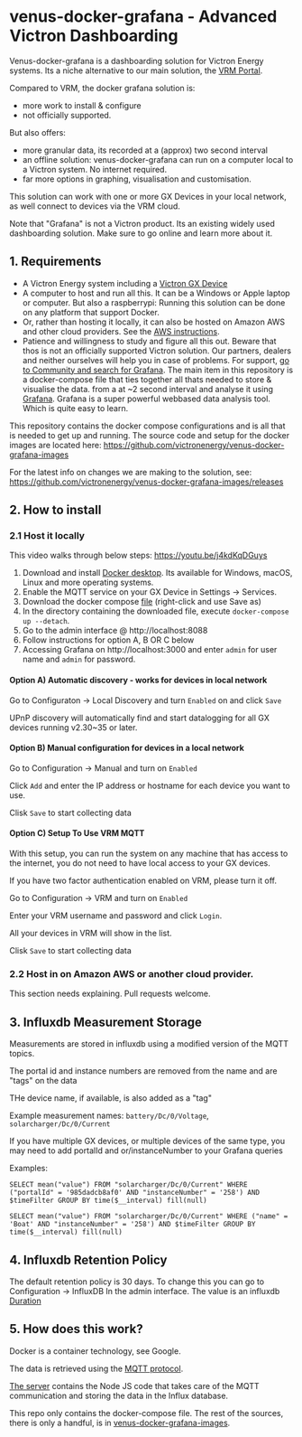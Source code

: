 # venus-docker-grafana - Advanced Victron Dashboarding

Venus-docker-grafana is a dashboarding solution for Victron Energy systems.
Its a niche alternative to our main solution, the [VRM Portal](https://vrm.victronenergy.com).

Compared to VRM, the docker grafana solution is:

- more work to install & configure
- not officially supported.

But also offers:

- more granular data, its recorded at a (approx) two second interval
- an offline solution: venus-docker-grafana can run on a computer local to a Victron system. No internet required.
- far more options in graphing, visualisation and customisation.

This solution can work with one or more GX Devices in your local network, as well connect
to devices via the VRM cloud.

Note that "Grafana" is not a Victron product. Its an existing widely used dashboarding solution.
Make sure to go online and learn more about it.

## 1. Requirements

- A Victron Energy system including a [Victron GX Device](https://www.victronenergy.com/live/venus-os:start)
- A computer to host and run all this. It can be a Windows or Apple laptop or
computer. But also a raspberrypi: Running this solution can be done on any platform that support Docker.
- Or, rather than hosting it locally, it can also be hosted on Amazon AWS and other cloud
providers. See the [AWS instructions](AWS.md).
- Patience and willingness to study and figure all this out. Beware that thos is not an officially supported Victron solution. Our partners, dealers and neither ourselves will help you in case of problems. For support, [go to Community and search for Grafana](https://community.victronenergy.com/search.html?c=&includeChildren=&f=&type=question+OR+idea+OR+kbentry+OR+answer+OR+topic+OR+user&redirect=search%2Fsearch&sort=relevance&q=grafana).
The main item in this repository is a docker-compose file that ties together all thats needed to store & visualise the data. from a at ~2 second interval and analyse it using
[Grafana](https://grafana.com/). Grafana is a super powerful webbased data analysis tool.
Which is quite easy to learn.

This repository contains the docker compose configurations and is all that is needed to get up and running. The source code and setup for the docker images are located here: https://github.com/victronenergy/venus-docker-grafana-images 

For the latest info on changes we
are making to the solution, see: https://github.com/victronenergy/venus-docker-grafana-images/releases

## 2. How to install

### 2.1 Host it locally

This video walks through below steps: https://youtu.be/j4kdKqDGuys

1. Download and install [Docker desktop](https://www.docker.com/products/docker-desktop). Its available for Windows, macOS, Linux and more operating systems.
1. Enable the MQTT service on your GX Device in Settings -> Services.
2. Download the docker compose [file](https://raw.githubusercontent.com/victronenergy/venus-docker-grafana/master/docker-compose.yaml) (right-click and use Save as)
3. In the directory containing the downloaded file, execute `docker-compose up --detach`.
4. Go to the admin interface @ http://localhost:8088
4. Follow instructions for option A, B OR C below
5. Accessing Grafana on http://localhost:3000 and enter `admin` for user name and `admin` for password.

#### Option A) Automatic discovery - works for devices in local network

Go to Configuraton -> Local Discovery and turn `Enabled` on and click `Save`

UPnP discovery will automatically find and start datalogging for all GX devices running
v2.30~35 or later.

#### Option B) Manual configuration for devices in a local network

Go to Configuration -> Manual and turn on `Enabled`

Click `Add` and enter the IP address or hostname for each device you want to use.

Clisk `Save` to start collecting data

#### Option C) Setup To Use VRM MQTT

With this setup, you can run the system on any machine that has access to the internet, you do not
need to have local access to your GX devices.

If you have two factor authentication enabled on VRM, please turn it off.

Go to Configuration -> VRM and turn on `Enabled`

Enter your VRM username and password and click `Login`.

All your devices in VRM will show in the list.

Clisk `Save` to start collecting data

### 2.2 Host in on Amazon AWS or another cloud provider.

This section needs explaining. Pull requests welcome.

## 3. Influxdb Measurement Storage

Measurements are stored in influxdb using a modified version of the MQTT topics.

The portal id and instance numbers are removed from the name and are "tags" on the data

THe device name, if available, is also added as a "tag"

Example measurement names: `battery/Dc/0/Voltage`, `solarcharger/Dc/0/Current`

If you have multiple GX devices, or multiple devices of the same type, you may need to add
portalId and or/instanceNumber to your Grafana queries

Examples: 
```
SELECT mean("value") FROM "solarcharger/Dc/0/Current" WHERE ("portalId" = '985dadcb8af0' AND "instanceNumber" = '258') AND $timeFilter GROUP BY time($__interval) fill(null)
```
```
SELECT mean("value") FROM "solarcharger/Dc/0/Current" WHERE ("name" = 'Boat' AND "instanceNumber" = '258') AND $timeFilter GROUP BY time($__interval) fill(null)
```

## 4. Influxdb Retention Policy

The default retention policy is 30 days. To change this you can go to Configuration -> InfluxDB In the admin interface. The value is an influxdb [Duration](https://docs.influxdata.com/influxdb/v1.7/query_language/spec/#durations)

## 5. How does this work?

Docker is a container technology, see Google.

The data is retrieved using the
[MQTT protocol](https://github.com/victronenergy/dbus-mqtt).

[The server](https://github.com/victronenergy/venus-docker-grafana-images/tree/master/server)
contains the Node JS code that takes care of the MQTT communication and storing the data in
the Influx database.

This repo only contains the docker-compose file. The rest of the sources, there is only a handful, is in
[venus-docker-grafana-images](https://github.com/victronenergy/venus-docker-grafana-images).

